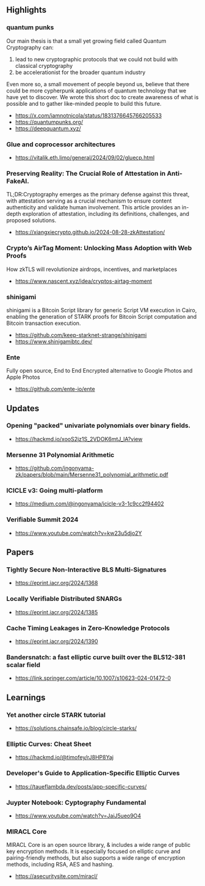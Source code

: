 ## Highlights
### quantum punks
Our main thesis is that a small yet growing field called Quantum Cryptography can:
1) lead to new cryptographic protocols that we could not build with classical cryptography
2) be accelerationist for the broader quantum industry
   
Even more so, a small movement of people beyond us, believe that there could be more cypherpunk applications of quantum technology that we have yet to discover.
We wrote this short doc to create awareness of what is possible and to gather like-minded people to build this future.
- <https://x.com/iamnotnicola/status/1831376645766205533>
- <https://quantumpunks.org/>
- <https://deepquantum.xyz/>

### Glue and coprocessor architectures
- <https://vitalik.eth.limo/general/2024/09/02/gluecp.html>
### Preserving Reality: The Crucial Role of Attestation in Anti-FakeAI.
TL;DR:Cryptography emerges as the primary defense against this threat, with attestation serving as a crucial mechanism to ensure content authenticity and validate human involvement. This article provides an in-depth exploration of attestation, including its definitions, challenges, and proposed solutions.
- <https://xiangxiecrypto.github.io/2024-08-28-zkAttestation/>

### Crypto’s AirTag Moment: Unlocking Mass Adoption with Web Proofs
How zkTLS will revolutionize airdrops, incentives, and marketplaces
- <https://www.nascent.xyz/idea/cryptos-airtag-moment>


### shinigami
shinigami is a Bitcoin Script library for generic Script VM execution in Cairo, enabling the generation of STARK proofs for Bitcoin Script computation and Bitcoin transaction execution.
- <https://github.com/keep-starknet-strange/shinigami>
- <https://www.shinigamibtc.dev/>

### Ente
Fully open source, End to End Encrypted alternative to Google Photos and Apple Photos
- <https://github.com/ente-io/ente>

## Updates
### Opening "packed" univariate polynomials over binary fields.
- <https://hackmd.io/xooS2jz1S_2VDOK6mtJ_lA?view>

### Mersenne 31 Polynomial Arithmetic
- <https://github.com/ingonyama-zk/papers/blob/main/Mersenne31_polynomial_arithmetic.pdf>
### ICICLE v3: Going multi-platform
- <https://medium.com/@ingonyama/icicle-v3-1c9cc2f94402>
### Verifiable Summit 2024
- <https://www.youtube.com/watch?v=kw23u5djo2Y>

## Papers
### Tightly Secure Non-Interactive BLS Multi-Signatures
- <https://eprint.iacr.org/2024/1368>
### Locally Verifiable Distributed SNARGs
- <https://eprint.iacr.org/2024/1385>
### Cache Timing Leakages in Zero-Knowledge Protocols
- <https://eprint.iacr.org/2024/1390>
### Bandersnatch: a fast elliptic curve built over the BLS12-381 scalar field
- <https://link.springer.com/article/10.1007/s10623-024-01472-0>

## Learnings
### Yet another circle STARK tutorial
- <https://solutions.chainsafe.io/blog/circle-starks/>
### Elliptic Curves: Cheat Sheet
- <https://hackmd.io/@timofey/rJ8HP8Yaj>
### Developer's Guide to Application-Specific Elliptic Curves
- <https://taueflambda.dev/posts/app-specific-curves/>
### Juypter Notebook: Cyptography Fundamental
- <https://www.youtube.com/watch?v=JaiJ5ueo9O4>
### MIRACL Core 
MIRACL Core  is an open source library, & includes a wide range of public key encryption methods. It is especially focused on elliptic curve and pairing-friendly methods, but also supports a wide range of encryption methods, including RSA, AES and hashing.
- <https://asecuritysite.com/miracl/>
